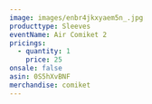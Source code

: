 ```yaml
---
image: images/enbr4jkxyaem5n_.jpg
producttype: Sleeves
eventName: Air Comiket 2
pricings:
  - quantity: 1
    price: 25
onsale: false
asin: 0S5hXvBNF
merchandise: comiket
---
```

